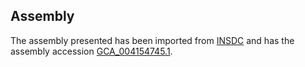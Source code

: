 
Assembly
--------

The assembly presented has been imported from 
[INSDC](http://www.insdc.org) and has the assembly accession
[GCA\_004154745.1](http://www.ebi.ac.uk/ena/data/view/GCA_004154745.1).

